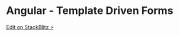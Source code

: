 # Angular - Template Driven Forms

[Edit on StackBlitz ⚡️](https://stackblitz.com/edit/angular-ivy-9di5ul)

